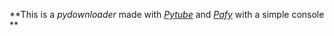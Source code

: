 **This is a _pydownloader_ made 
with [_Pytube_](https://pypi.org/project/pytube/) and [_Pafy_](https://pypi.org/project/pafy/) with a simple console **

